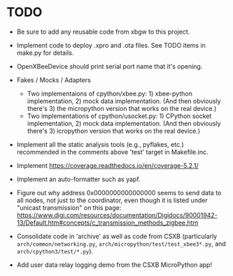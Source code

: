 # TODO

- Be sure to add any reusable code from xbgw to this project.

- Implement code to deploy .xpro and .ota files. See TODO items in make.py for details.

- OpenXBeeDevice should print serial port name that it's opening.

- Fakes / Mocks / Adapters
  - Two implementaions of cpython/xbee.py: 1) xbee-python implementation, 2) mock data implementation. (And then obviously there's 3) the micropython version that works on the real device.)
  - Two implementations of cpython/usocket.py: 1) CPython socket implementation, 2) mock data implementation. (And then obviously there's 3) icropython version that works on the real device.)

- Implement all the static analysis tools (e.g., pyflakes, etc.)
  recommended in the comments above 'test' target in Makefile.inc.

- Implement https://coverage.readthedocs.io/en/coverage-5.2.1/

- Implement an auto-formatter such as yapf.

- Figure out why address 0x0000000000000000 seems to send data to all nodes,
  not just to the coordinator, even though it is listed under "unicast transmission"
  on this page: https://www.digi.com/resources/documentation/Digidocs/90001942-13/Default.htm#concepts/c_transmission_methods_zigbee.htm

- Consolidate code in 'archive' as well as code from CSXB (particularly 
  `arch/common/networking.py`, `arch/micropython/test/test_xbee3*.py`,
  and `arch/cpython3/test/*.py`).

- Add user data relay logging demo from the CSXB MicroPython app!
